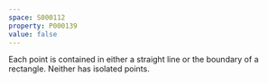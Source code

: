 ```yaml
---
space: S000112
property: P000139
value: false
---
```


Each point is contained in either a straight line or the boundary of a rectangle. Neither has isolated points.
